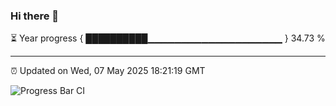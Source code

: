 ### Hi there 👋

⏳ Year progress { ██████████▁▁▁▁▁▁▁▁▁▁▁▁▁▁▁▁▁▁▁▁ } 34.73 %

---

⏰ Updated on Wed, 07 May 2025 18:21:19 GMT

![Progress Bar CI](https://github.com/liununu/liununu/workflows/Progress%20Bar%20CI/badge.svg)

